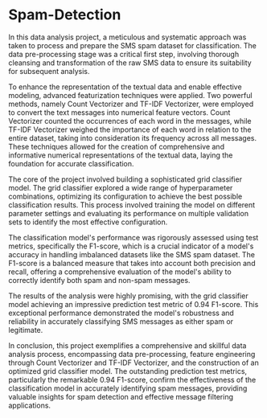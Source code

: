 # Spam-Detection
In this data analysis project, a meticulous and systematic approach was taken to process and prepare the SMS spam dataset for classification. The data pre-processing stage was a critical first step, involving thorough cleansing and transformation of the raw SMS data to ensure its suitability for subsequent analysis.

To enhance the representation of the textual data and enable effective modeling, advanced featurization techniques were applied. Two powerful methods, namely Count Vectorizer and TF-IDF Vectorizer, were employed to convert the text messages into numerical feature vectors. Count Vectorizer counted the occurrences of each word in the messages, while TF-IDF Vectorizer weighed the importance of each word in relation to the entire dataset, taking into consideration its frequency across all messages. These techniques allowed for the creation of comprehensive and informative numerical representations of the textual data, laying the foundation for accurate classification.

The core of the project involved building a sophisticated grid classifier model. The grid classifier explored a wide range of hyperparameter combinations, optimizing its configuration to achieve the best possible classification results. This process involved training the model on different parameter settings and evaluating its performance on multiple validation sets to identify the most effective configuration.

The classification model's performance was rigorously assessed using test metrics, specifically the F1-score, which is a crucial indicator of a model's accuracy in handling imbalanced datasets like the SMS spam dataset. The F1-score is a balanced measure that takes into account both precision and recall, offering a comprehensive evaluation of the model's ability to correctly identify both spam and non-spam messages.

The results of the analysis were highly promising, with the grid classifier model achieving an impressive prediction test metric of 0.94 F1-score. This exceptional performance demonstrated the model's robustness and reliability in accurately classifying SMS messages as either spam or legitimate.

In conclusion, this project exemplifies a comprehensive and skillful data analysis process, encompassing data pre-processing, feature engineering through Count Vectorizer and TF-IDF Vectorizer, and the construction of an optimized grid classifier model. The outstanding prediction test metrics, particularly the remarkable 0.94 F1-score, confirm the effectiveness of the classification model in accurately identifying spam messages, providing valuable insights for spam detection and effective message filtering applications.
